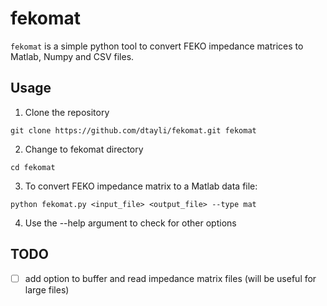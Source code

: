 # fekomat

`fekomat` is a simple python tool to convert FEKO impedance matrices to Matlab, Numpy and CSV files.

## Usage

1. Clone the repository
```
git clone https://github.com/dtayli/fekomat.git fekomat
```

2. Change to fekomat directory
```
cd fekomat
```

3. To convert FEKO impedance matrix to a Matlab data file:
```
python fekomat.py <input_file> <output_file> --type mat
```

4. Use the --help argument to check for other options

## TODO
+ [ ] add option to buffer and read impedance matrix files (will be useful for large files)

